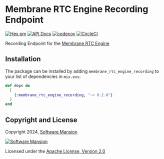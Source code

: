 # Membrane RTC Engine Recording Endpoint

[![Hex.pm](https://img.shields.io/hexpm/v/membrane_rtc_engine_recording.svg)](https://hex.pm/packages/membrane_rtc_engine_recording)
[![API Docs](https://img.shields.io/badge/api-docs-yellow.svg?style=flat)](https://hexdocs.pm/membrane_rtc_engine_recording)
[![codecov](https://codecov.io/gh/fishjam-cloud/membrane_rtc_engine/graph/badge.svg?token=ZPHQVR6WXB)](https://codecov.io/gh/fishjam-cloud/membrane_rtc_engine)
[![CircleCI](https://dl.circleci.com/status-badge/img/circleci/GYdMJX3ERMbXTmauvqgRKE/7B94kqtbCjtAfbnStg3PLn/tree/master.svg?style=svg)](https://dl.circleci.com/status-badge/redirect/circleci/GYdMJX3ERMbXTmauvqgRKE/7B94kqtbCjtAfbnStg3PLn/tree/master)

Recording Endpoint for the [Membrane RTC Engine](https://github.com/fishjam-cloud/membrane_rtc_engine)

## Installation

The package can be installed by adding `membrane_rtc_engine_recording` to your list of dependencies in `mix.exs`:

```elixir
def deps do
  [
    {:membrane_rtc_engine_recording, "~> 0.2.0"}
  ]
end
```

## Copyright and License

Copyright 2024, [Software Mansion](https://swmansion.com/?utm_source=git&utm_medium=readme&utm_campaign=membrane_rtc_engine)

[![Software Mansion](https://logo.swmansion.com/logo?color=white&variant=desktop&width=200&tag=membrane-github)](https://swmansion.com/?utm_source=git&utm_medium=readme&utm_campaign=membrane_rtc_engine)

Licensed under the [Apache License, Version 2.0](LICENSE)
